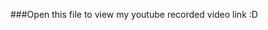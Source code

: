 ###Open this file to view my youtube recorded video link :D

<!--
Name: Cedric C. Rentuaya
Year/Block: 2-C

Recorded Video Link: https://youtu.be/CTILqA-jHoQ
-->

